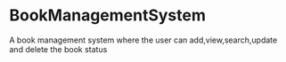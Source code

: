 # BookManagementSystem
A book management system where the user can add,view,search,update and delete the book status 
